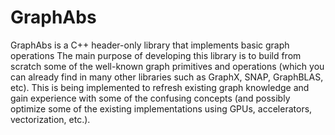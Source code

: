 # GraphAbs 

GraphAbs is a C++ header-only library that implements basic graph operations 
The main purpose of developing this library is to build from scratch some of the 
well-known graph primitives and operations (which you can already find in many other
libraries such as GraphX, SNAP, GraphBLAS, etc). This is being implemented to refresh 
existing graph knowledge and gain experience with some of the confusing concepts (and 
possibly optimize some of the existing implementations using GPUs, accelerators, vectorization, etc.).


